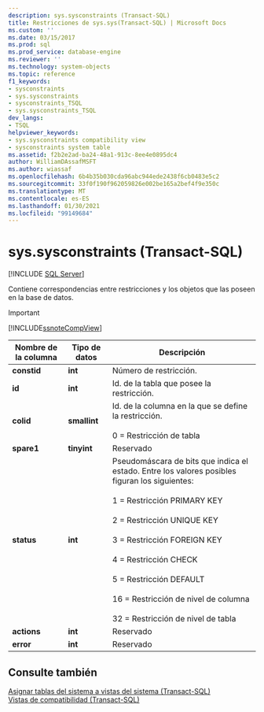 ```yaml
---
description: sys.sysconstraints (Transact-SQL)
title: Restricciones de sys.sys(Transact-SQL) | Microsoft Docs
ms.custom: ''
ms.date: 03/15/2017
ms.prod: sql
ms.prod_service: database-engine
ms.reviewer: ''
ms.technology: system-objects
ms.topic: reference
f1_keywords:
- sysconstraints
- sys.sysconstraints
- sysconstraints_TSQL
- sys.sysconstraints_TSQL
dev_langs:
- TSQL
helpviewer_keywords:
- sys.sysconstraints compatibility view
- sysconstraints system table
ms.assetid: f2b2e2ad-ba24-48a1-913c-8ee4e0895dc4
author: WilliamDAssafMSFT
ms.author: wiassaf
ms.openlocfilehash: 6b4b35b030cda96abc944ede2438f6cb0483e5c2
ms.sourcegitcommit: 33f0f190f962059826e002be165a2bef4f9e350c
ms.translationtype: MT
ms.contentlocale: es-ES
ms.lasthandoff: 01/30/2021
ms.locfileid: "99149684"
---
```

# <a name="syssysconstraints-transact-sql"></a>sys.sysconstraints (Transact-SQL)
[!INCLUDE [SQL Server](../../includes/applies-to-version/sqlserver.md)]

  Contiene correspondencias entre restricciones y los objetos que las poseen en la base de datos.  
  
> [!IMPORTANT]  
>  [!INCLUDE[ssnoteCompView](../../includes/ssnotecompview-md.md)]  
  
|Nombre de la columna|Tipo de datos|Descripción|  
|-----------------|---------------|-----------------|  
|**constid**|**int**|Número de restricción.|  
|**id**|**int**|Id. de la tabla que posee la restricción.|  
|**colid**|**smallint**|Id. de la columna en la que se define la restricción.<br /><br /> 0 = Restricción de tabla|  
|**spare1**|**tinyint**|Reservado|  
|**status**|**int**|Pseudomáscara de bits que indica el estado. Entre los valores posibles figuran los siguientes:<br /><br /> 1 = Restricción PRIMARY KEY<br /><br /> 2 = Restricción UNIQUE KEY<br /><br /> 3 = Restricción FOREIGN KEY<br /><br /> 4 = Restricción CHECK<br /><br /> 5 = Restricción DEFAULT<br /><br /> 16 = Restricción de nivel de columna<br /><br /> 32 = Restricción de nivel de tabla|  
|**actions**|**int**|Reservado|  
|**error**|**int**|Reservado|  
  
## <a name="see-also"></a>Consulte también  
 [Asignar tablas del sistema a vistas del sistema &#40;Transact-SQL&#41;](../../relational-databases/system-tables/mapping-system-tables-to-system-views-transact-sql.md)   
 [Vistas de compatibilidad &#40;Transact-SQL&#41;](~/relational-databases/system-compatibility-views/system-compatibility-views-transact-sql.md)  
  
  
